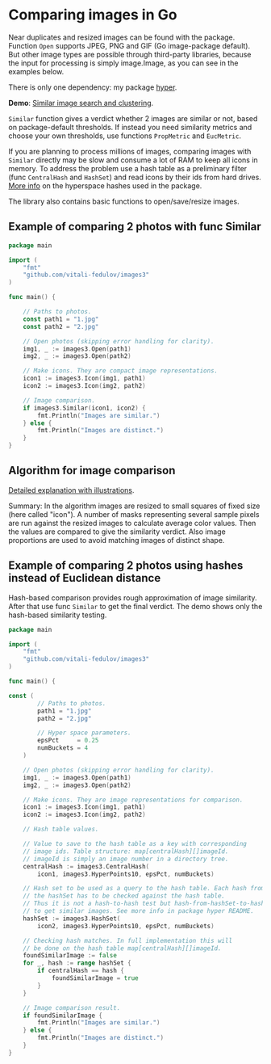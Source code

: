 # Comparing images in Go

Near duplicates and resized images can be found with the package. Function `Open` supports JPEG, PNG and GIF (Go image-package default). But other image types are possible through third-party libraries, because the input for processing is simply image.Image, as you can see in the examples below.

There is only one dependency: my package [hyper](https://github.com/vitali-fedulov/hyper).

**Demo**: [Similar image search and clustering](https://similar.pictures).

`Similar` function gives a verdict whether 2 images are similar or not, based on package-default thresholds. If instead you need similarity metrics and choose your own thresholds, use functions `PropMetric` and `EucMetric`.

If you are planning to process millions of images, comparing images with `Similar` directly may be slow and consume a lot of RAM to keep all icons in memory. To address the problem use a hash table as a preliminary filter (func `CentralHash` and `HashSet`) and read icons by their ids from hard drives. [More info](https://vitali-fedulov.github.io/algorithm-for-hashing-high-dimensional-float-vectors.html) on the hyperspace hashes used in the package.

The library also contains basic functions to open/save/resize images.


## Example of comparing 2 photos with func Similar

```go
package main

import (
	"fmt"
	"github.com/vitali-fedulov/images3"
)

func main() {

	// Paths to photos.
	const path1 = "1.jpg"
	const path2 = "2.jpg"

	// Open photos (skipping error handling for clarity).
	img1, _ := images3.Open(path1)
	img2, _ := images3.Open(path2)

	// Make icons. They are compact image representations.
	icon1 := images3.Icon(img1, path1)
	icon2 := images3.Icon(img2, path2)

	// Image comparison.
	if images3.Similar(icon1, icon2) {
		fmt.Println("Images are similar.")
	} else {
		fmt.Println("Images are distinct.")
	}
}
```

## Algorithm for image comparison

[Detailed explanation with illustrations](https://vitali-fedulov.github.io/algorithm-for-perceptual-image-comparison.html).

Summary: In the algorithm images are resized to small squares of fixed size (here called "icon"). A number of masks representing several sample pixels are run against the resized images to calculate average color values. Then the values are compared to give the similarity verdict. Also image proportions are used to avoid matching
images of distinct shape.


## Example of comparing 2 photos using hashes instead of Euclidean distance

Hash-based comparison provides rough approximation of image similarity. After that use func `Similar` to get the final verdict. The demo shows only the hash-based similarity testing.

```go
package main

import (
	"fmt"
	"github.com/vitali-fedulov/images3"
)

func main() {

const (
		// Paths to photos.
		path1 = "1.jpg"
		path2 = "2.jpg"

		// Hyper space parameters.
		epsPct     = 0.25
		numBuckets = 4
	)

	// Open photos (skipping error handling for clarity).
	img1, _ := images3.Open(path1)
	img2, _ := images3.Open(path2)

	// Make icons. They are image representations for comparison.
	icon1 := images3.Icon(img1, path1)
	icon2 := images3.Icon(img2, path2)

	// Hash table values.

	// Value to save to the hash table as a key with corresponding
	// image ids. Table structure: map[centralHash][]imageId.
	// imageId is simply an image number in a directory tree.
	centralHash := images3.CentralHash(
		icon1, images3.HyperPoints10, epsPct, numBuckets)

	// Hash set to be used as a query to the hash table. Each hash from
	// the hashSet has to be checked against the hash table.
	// Thus it is not a hash-to-hash test but hash-from-hashSet-to-hash
	// to get similar images. See more info in package hyper README.
	hashSet := images3.HashSet(
		icon2, images3.HyperPoints10, epsPct, numBuckets)

	// Checking hash matches. In full implementation this will
	// be done on the hash table map[centralHash][]imageId.
	foundSimilarImage := false
	for _, hash := range hashSet {
		if centralHash == hash {
			foundSimilarImage = true
		}
	}

	// Image comparison result.
	if foundSimilarImage {
		fmt.Println("Images are similar.")
	} else {
		fmt.Println("Images are distinct.")
	}
}
```
